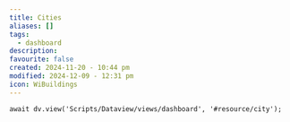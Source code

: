 ```yaml
---
title: Cities
aliases: []
tags:
  - dashboard
description: 
favourite: false
created: 2024-11-20 - 10:44 pm
modified: 2024-12-09 - 12:31 pm
icon: WiBuildings
---
```


```dataviewjs
await dv.view('Scripts/Dataview/views/dashboard', '#resource/city');
```
